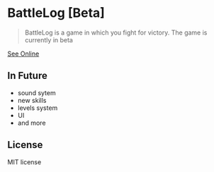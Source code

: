 # BattleLog [Beta]
> BattleLog is a game in which you fight for victory. The game is currently in beta

[See Online](https://fncoder.github.io/BattleLog/)

## In Future
- sound sytem
- new skills
- levels system
- UI
- and more

## License
MIT license
